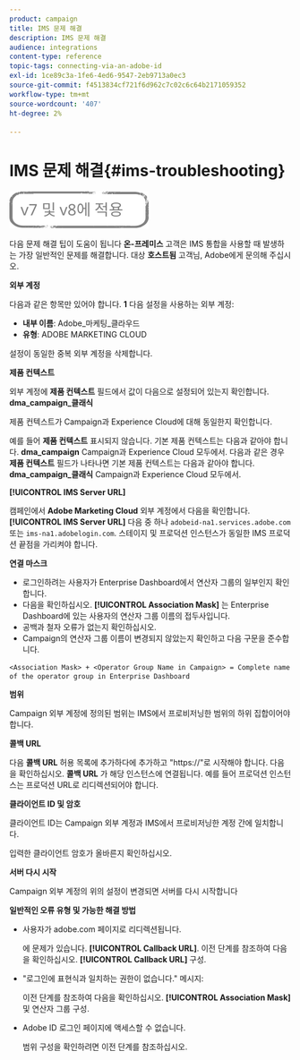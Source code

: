 ```yaml
---
product: campaign
title: IMS 문제 해결
description: IMS 문제 해결
audience: integrations
content-type: reference
topic-tags: connecting-via-an-adobe-id
exl-id: 1ce89c3a-1fe6-4ed6-9547-2eb9713a0ec3
source-git-commit: f4513834cf721f6d962c7c02c6c64b2171059352
workflow-type: tm+mt
source-wordcount: '407'
ht-degree: 2%

---
```


# IMS 문제 해결{#ims-troubleshooting}

![](../../assets/common.svg)

다음 문제 해결 팁이 도움이 됩니다 **온-프레미스** 고객은 IMS 통합을 사용할 때 발생하는 가장 일반적인 문제를 해결합니다. 대상 **호스트됨** 고객님, Adobe에게 문의해 주십시오.

**외부 계정**

다음과 같은 항목만 있어야 합니다. **1** 다음 설정을 사용하는 외부 계정:

* **내부 이름**: Adobe_마케팅_클라우드
* **유형**: ADOBE MARKETING CLOUD

설정이 동일한 중복 외부 계정을 삭제합니다.

**제품 컨텍스트**

외부 계정에 **제품 컨텍스트** 필드에서 값이 다음으로 설정되어 있는지 확인합니다. **dma_campaign_클래식**

제품 컨텍스트가 Campaign과 Experience Cloud에 대해 동일한지 확인합니다.

예를 들어 **제품 컨텍스트** 표시되지 않습니다. 기본 제품 컨텍스트는 다음과 같아야 합니다. **dma_campaign** Campaign과 Experience Cloud 모두에서. 다음과 같은 경우 **제품 컨텍스트** 필드가 나타나면 기본 제품 컨텍스트는 다음과 같아야 합니다. **dma_campaign_클래식** Campaign과 Experience Cloud 모두에서.

**[!UICONTROL IMS Server URL]**

캠페인에서 **Adobe Marketing Cloud** 외부 계정에서 다음을 확인합니다. **[!UICONTROL IMS Server URL]** 다음 중 하나 `adobeid-na1.services.adobe.com` 또는 `ims-na1.adobelogin.com`. 스테이지 및 프로덕션 인스턴스가 동일한 IMS 프로덕션 끝점을 가리켜야 합니다.

**연결 마스크**

* 로그인하려는 사용자가 Enterprise Dashboard에서 연산자 그룹의 일부인지 확인합니다.
* 다음을 확인하십시오. **[!UICONTROL Association Mask]** 는 Enterprise Dashboard에 있는 사용자의 연산자 그룹 이름의 접두사입니다.
* 공백과 철자 오류가 없는지 확인하십시오.
* Campaign의 연산자 그룹 이름이 변경되지 않았는지 확인하고 다음 구문을 준수합니다.

```
<Association Mask> + <Operator Group Name in Campaign> = Complete name of the operator group in Enterprise Dashboard
```

**범위**

Campaign 외부 계정에 정의된 범위는 IMS에서 프로비저닝한 범위의 하위 집합이어야 합니다.

**콜백 URL**

다음 **콜백 URL** 허용 목록에 추가하다에 추가하고 &quot;https://&quot;로 시작해야 합니다. 다음을 확인하십시오. **콜백 URL** 가 해당 인스턴스에 연결됩니다. 예를 들어 프로덕션 인스턴스는 프로덕션 URL로 리디렉션되어야 합니다.

**클라이언트 ID 및 암호**

클라이언트 ID는 Campaign 외부 계정과 IMS에서 프로비저닝한 계정 간에 일치합니다.

입력한 클라이언트 암호가 올바른지 확인하십시오.

**서버 다시 시작**

Campaign 외부 계정의 위의 설정이 변경되면 서버를 다시 시작합니다

**일반적인 오류 유형 및 가능한 해결 방법**

* 사용자가 adobe.com 페이지로 리디렉션됩니다.

   에 문제가 있습니다. **[!UICONTROL Callback URL]**. 이전 단계를 참조하여 다음을 확인하십시오. **[!UICONTROL Callback URL]** 구성.

* &quot;로그인에 표현식과 일치하는 권한이 없습니다.&quot; 메시지:

   이전 단계를 참조하여 다음을 확인하십시오. **[!UICONTROL Association Mask]** 및 연산자 그룹 구성.

* Adobe ID 로그인 페이지에 액세스할 수 없습니다.

   범위 구성을 확인하려면 이전 단계를 참조하십시오.
